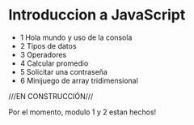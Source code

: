 # Introduccion a JavaScript

* 1 Hola mundo y uso de la consola
* 2 Tipos de datos
* 3 Operadores
* 4 Calcular promedio
* 5 Solicitar una contraseña
* 6 Minijuego de array tridimensional

///EN CONSTRUCCIÓN///

Por el momento, modulo 1 y 2 estan hechos!
